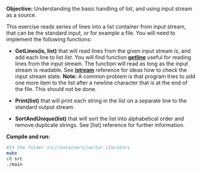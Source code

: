 **Objective:** Understanding the basic handling of list, and using input
stream as a source.

This exercise reads series of lines into a list container from input
stream, that can be the standard input, or for example a file. You
will need to implement the following functions:

  * **GetLines(is, list)** that will read lines from the given input
  stream *is*, and add each line to list *list*. You will find
  function
**[getline](https://en.cppreference.com/w/cpp/string/basic_string/getline)**
  useful for reading lines from the input stream. The function will
  read as long as the input stream is readable. See
**[istream](https://en.cppreference.com/w/cpp/io/basic_istream)**
  reference for ideas how to check the input stream state. **Note:** A
common problem is that program tries to add one more item to the list after
a newline character that is at the end of the file. This should not be
done.

  * **Print(list)** that will print each string in the list on a
  separate line to the standard output stream.

  * **SortAndUnique(list)** that will sort the list into alphabetical
  order and remove duplicate strings. See [list] reference for further
  information.

[Documentation on list]: https://en.cppreference.com/w/cpp/container/list

**Compile and run:**
```bash
#In the folder src/containers/vector_iterators
make
cd src
./main
```
